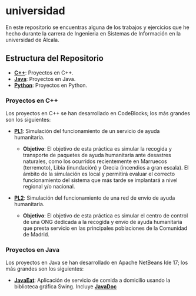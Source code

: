 # universidad
En este repositorio se encuentras alguna de los trabajos y ejercicios que he hecho durante la carrera de Ingenieria en Sistemas de Información en la universidad de Álcala.

## Estructura del Repositorio

- [**C++**](C++): Proyectos en C++.
- [**Java**](Java): Proyectos en Java.
- [**Python**](Python): Proyectos en Python.

### Proyectos en C++
Los proyectos en C++ se han desarrollado en CodeBlocks; los más grandes son los siguientes:

- [**PL1**](C++/PL1): Simulación del funcionamiento de un servicio de ayuda humanitaria.
    - **Objetivo**: El objetivo de esta práctica es simular la recogida y transporte de paquetes de ayuda
      humanitaria ante desastres naturales, como los ocurridos recientemente en Marruecos
      (terremoto), Libia (inundación) y Grecia (incendios a gran escala). El ámbito de la simulación es
      local y permitirá evaluar el correcto funcionamiento del sistema que más tarde se implantará a
      nivel regional y/o nacional.
      
- [**PL2**](C++/PL2): Simulación del funcionamiento de una red de envío de ayuda humanitaria.
    - **Objetivo**: El objetivo de esta práctica es simular el centro de control de una ONG dedicada a la recogida
    y envío de ayuda humanitaria que presta servicio en las principales poblaciones de la
    Comunidad de Madrid.

### Proyectos en Java
Los proyectos en Java se han desarrollado en Apache NetBeans Ide 17; los más grandes son los siguientes:

- [**JavaEat**](Java/JavaEat): Aplicación de servicio de comida a domicilio usando la biblioteca gráfica Swing. Incluye [**JavaDoc**](Java/JavaEat/Documentación.pdf)
